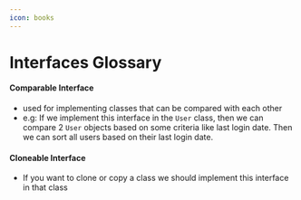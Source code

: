 ```yaml
---
icon: books
---
```


# Interfaces Glossary

#### Comparable Interface

* used for implementing classes that can be compared with each other
* e.g: If we implement this interface in the `User` class, then we can compare 2 `User` objects based on some criteria like last login date. Then we can sort all users based on their last login date.



#### Cloneable Interface

* If you want to clone or copy a class we should implement this interface in that class
